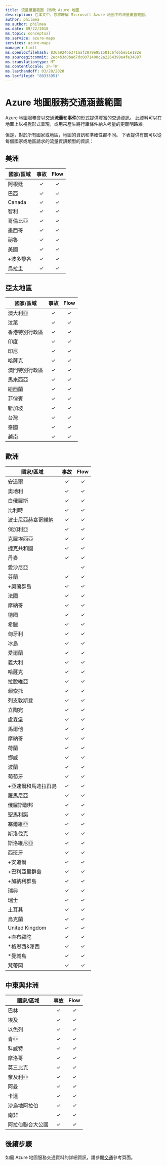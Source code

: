 ```yaml
---
title: 流量覆蓋範圍 |微軟 Azure 地圖
description: 在本文中，您將瞭解 Microsoft Azure 地圖中的流量覆蓋範圍。
author: philmea
ms.author: philmea
ms.date: 09/22/2018
ms.topic: conceptual
ms.service: azure-maps
services: azure-maps
manager: timlt
ms.openlocfilehash: 836a924bb371aaf2879e951501c6febbe51e182e
ms.sourcegitcommit: 2ec4b3d0bad7dc0071400c2a2264399e4fe34897
ms.translationtype: MT
ms.contentlocale: zh-TW
ms.lasthandoff: 03/28/2020
ms.locfileid: "80333951"
---
```

# <a name="azure-maps-traffic-coverage"></a>Azure 地圖服務交通涵蓋範圍

Azure 地圖服務會以交通**流量**和**事件**的形式提供豐富的交通資訊。 此資料可以在地圖上以視覺形式呈現，或用來產生將行車條件納入考量的更聰明路線。

但是，對於所有國家或地區，地圖的資訊和準確性都不同。 下表提供有關可以從每個國家或地區請求的流量資訊類型的資訊： 

## <a name="americas"></a>美洲

|國家/區域  |事故  |Flow  |
|---------|:---------:|:---------:|
|阿根廷      |✓         |✓         |
|巴西     |✓         |✓         |
|Canada     |✓         |✓         |
|智利     |✓         |✓         |
|哥倫比亞      |✓         |✓         |
|墨西哥     |✓         |✓         |
|祕魯       |✓         |✓         | 
|美國     |✓         |✓        |
|+波多黎各     |✓         |✓         |
|烏拉圭 |✓         |✓         |


## <a name="asia-pacific"></a>亞太地區

|國家/區域   |事故  |Flow  |
|---------|:---------:|:---------:|
|澳大利亞     |✓         |✓        |
|汶萊   |✓         |✓        |
|香港特別行政區     |✓         |✓         |
|印度   |✓         |✓         |
|印尼     |✓         |✓         |
|哈薩克    |✓         |✓         |
|澳門特別行政區     |✓         |✓         |
|馬來西亞     |✓         |✓         |
|紐西蘭     |✓         |✓         |
|菲律賓  |✓         |✓         |
|新加坡     |✓         |✓         |
|台灣     |✓         |✓        |
|泰國     |✓         |✓        |
|越南   |✓         |✓         |


## <a name="europe"></a>歐洲

|國家/區域   |事故  |Flow  |
|---------|:---------:|:---------:|
|安道爾   |✓         |✓         |
|奧地利     |✓         |✓         |
|白俄羅斯    |✓         |✓         |
|比利時     |✓         |✓         |
|波士尼亞赫塞哥維納    |✓         |✓         |
|保加利亞     |✓         |✓         |
|克羅埃西亞     |✓         |✓         |
|捷克共和國     |✓         |✓         |
|丹麥     |✓         |✓         |
|愛沙尼亞     |         | ✓        |
|芬蘭     |✓         |✓         |
|+奧蘭群島      |✓         |✓         |
|法國     |✓         |✓         |
|摩納哥     |✓         |✓         |
|德國     |✓         |✓         |
|希臘     |✓         |✓         |
|匈牙利     |✓         |✓         |
|冰島     |✓         |✓         |
|愛爾蘭     |✓         |✓         |
|義大利     |✓         |✓        |
|哈薩克    |✓         |✓        |
|拉脫維亞     |✓         |✓         |
|賴索托     |✓         |✓         |
|列支敦斯登      |✓         |✓         |
|立陶宛     |✓         |✓         |
|盧森堡     |✓         |✓         |
|馬爾他     |✓         |✓         |
|摩納哥   |✓         |✓         |
|荷蘭     |✓         |✓         |
|挪威     |✓         |✓         |
|波蘭     |✓         |✓         |
|葡萄牙     |✓         |✓         |
|+亞速爾和馬迪拉群島     |✓         |✓         |
|羅馬尼亞     |✓         |✓         |
|俄羅斯聯邦     |✓         |✓         |
|聖馬利諾    |✓         |✓         |
|塞爾維亞   |✓         |✓         |
|斯洛伐克     |✓         |✓         |
|斯洛維尼亞     |✓         |✓         |
|西班牙     |✓         |✓         |
|+安道爾     |✓         |✓         |
|+巴利亞里群島     |✓         |✓         |
|+加納利群島     |✓         |✓         |
|瑞典     |✓         |✓         |
|瑞士     |✓         |✓        |
|土耳其     |✓         |✓         |
|烏克蘭     |✓         |✓         |
|United Kingdom     |✓         |✓         |
|+直布羅陀     |✓         |✓         |
|*格恩西&澤西     |✓         |✓         |
|*曼城島     |✓         |✓         |
|梵蒂岡   |✓         |✓         |


## <a name="middle-east-and-africa"></a>中東與非洲

|國家/區域 |事故  |Flow  |
|---------|:---------:|:---------:|
|巴林     |✓         |✓         |
|埃及     |✓         |✓         |
|以色列     |✓         |✓         |
|肯亞     |✓         |✓         |
|科威特     |✓         |✓         |
|摩洛哥     |✓         |✓         |
|莫三比克  |✓         |✓         |
|奈及利亞   |✓        |✓        |
|阿曼     |✓         |✓         |
|卡達     |✓         |✓         |
|沙烏地阿拉伯     |✓         |✓         |
|南非     |✓         |✓         |
|阿拉伯聯合大公國  |✓         |✓         |

## <a name="next-steps"></a>後續步驟

如需 Azure 地圖服務交通資料的詳細資訊，請參閱[交通](https://docs.microsoft.com/rest/api/maps/traffic)參考頁面。
